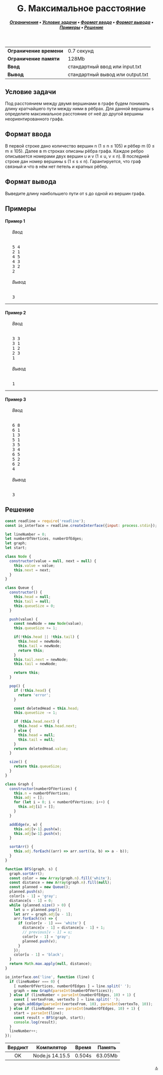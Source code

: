 <h1 align="center">G. Максимальное расстояние</h1>

<h5 align="center">
<a href="#limits">Ограничения</a>
•
<a href="#task">Условие задачи</a>
•
<a href="#input">Формат ввода</a>
•
<a href="#output">Формат вывода</a>
•
<a href="#examples">Примеры</a>
•
<a href="#solution">Решение</a>
</h5>

<br>

<table id="limits">
<tbody>
<tr>
<td>
<b>Ограничение времени</b>
</td>
<td>
0.7 секунд
</td>
</tr>
<tr>
<td>
<b>Ограничение памяти</b>
</td>
<td>
128Mb
</td>
</tr>
<tr>
<td>
<b>Ввод</b>
</td>
<td>
стандартный ввод или input.txt
</td>
</tr>
<tr>
<td>
<b>Вывод</b>
</td>
<td>
стандартный вывод или output.txt
</td>
</tr>
</tbody>
</table>

<h2 id="task">Условие задачи</h2>

Под расстоянием между двумя вершинами в графе будем понимать длину кратчайшего пути между ними в рёбрах. Для данной вершины s определите максимальное расстояние от неё до другой вершины неориентированного графа.

<h2 id="input">Формат ввода</h2>

В первой строке дано количество вершин n (1 ≤ n ≤ 105) и рёбер m (0 ≤ m ≤ 105). Далее в m строках описаны рёбра графа. Каждое ребро описывается номерами двух вершин u и v (1 ≤ u, v ≤ n). В последней строке дан номер вершины s (1 ≤ s ≤ n). Гарантируется, что граф связный и что в нём нет петель и кратных рёбер.

<h2 id="output">Формат вывода</h2>

Выведите длину наибольшего пути от s до одной из вершин графа.

<h2 id="examples">Примеры</h2>

<h4>Пример 1</h4>
<ul>
<h6>Ввод</h6>
<pre>
5 4
2 1
4 5
4 3
3 2
2
</pre>

<h6>Вывод</h6>
<pre>
3
</pre>
</ul>

<hr>

<h4>Пример 2</h4>
<ul>
<h6>Ввод</h6>
<pre>
3 3
3 1
1 2
2 3
1
</pre>

<h6>Вывод</h6>
<pre>
1
</pre>
</ul>

<hr>

<h4>Пример 3</h4>
<ul>
<h6>Ввод</h6>
<pre>
6 8
6 1
1 3
5 1
3 5
3 4
6 5
5 2
6 2
4
</pre>

<h6>Вывод</h6>
<pre>
3
</pre>
</ul>

<h2 id="solution">Решение</h2>

```javascript
const readline = require('readline');
const io_interface = readline.createInterface({input: process.stdin});

let lineNumber = 0;
let numberOfVertices, numberOfEdges;
let graph;
let start;

class Node {
  constructor(value = null, next = null) {
    this.value = value;
    this.next = next;
  }
}

class Queue {
  constructor() {
    this.head = null;
    this.tail = null;
    this.queueSize = 0;
  }

  push(value) {
    const newNode = new Node(value);
    this.queueSize += 1;

    if(!this.head || !this.tail) {
      this.head = newNode;
      this.tail = newNode;
      return this;
    }
    this.tail.next = newNode;
    this.tail = newNode;

    return this;
  }

  pop() {
    if (!this.head) {
      return 'error';
    }

    const deletedHead = this.head;
    this.queueSize -= 1;

    if (this.head.next) {
      this.head = this.head.next;
    } else {
      this.head = null;
      this.tail = null;
    }
    return deletedHead.value;
  }

  size() {
    return this.queueSize;
  }
}

class Graph {
  constructor(numberOfVertices) {
    this.n = numberOfVertices;
    this.adj = [];
    for (let i = 0; i < numberOfVertices; i++) {
      this.adj[i] = [];
    }
  }

  addEdge(v, w) {
    this.adj[v-1].push(w);
    this.adj[w-1].push(v);
  }

  sortArr() {
    this.adj.forEach((arr) => arr.sort((a, b) => a - b));
  }
}

function BFS(graph, s) {
  graph.sortArr();
  const color = new Array(graph.n).fill('white');
  const distance = new Array(graph.n).fill(null);
  const planned = new Queue();
  planned.push(s);
  color[s - 1] = 'gray';
  distance[s - 1] = 0;
  while (planned.size() > 0) {
    let u = planned.pop();
    let arr = graph.adj[u - 1];
    arr.forEach((v) => {
      if (color[v - 1] === 'white') {
        distance[v - 1] = distance[u - 1] + 1;
        // previous[v - 1] = u;
        color[v - 1] = 'gray';
        planned.push(v);
      }
    });
    color[u - 1] = 'black';
  }
  return Math.max.apply(null, distance);
}

io_interface.on('line', function (line) {
  if (lineNumber === 0) {
    [ numberOfVertices, numberOfEdges ] = line.split(' ');
    graph = new Graph(parseInt(numberOfVertices));
  } else if (lineNumber < parseInt(numberOfEdges, 10) + 1) {
    const [ vertexFrom, vertexTo ] = line.split(' ');
    graph.addEdge(parseInt(vertexFrom, 10), parseInt(vertexTo, 10));
  } else if (lineNumber === parseInt(numberOfEdges, 10) + 1) {
    start = parseInt(line);
    const result = BFS(graph, start);
    console.log(result);
  }
  lineNumber++;
});
```
<table>
  <thead>
    <tr>
      <th>Вердикт</th>
      <th>Компилятор</th>
      <th>Время</th>
      <th>Память</th>
    </tr>
  </thead>
  <tbody>
<tr align="center">
<td>OK</td>
<td>Node.js 14.15.5</td>
<td>0.504s</td>
<td>63.05Mb</td>
</tr>
  </tbody>
</table>

<p width="100%" align="right"><a href="#">🔝</a></p>